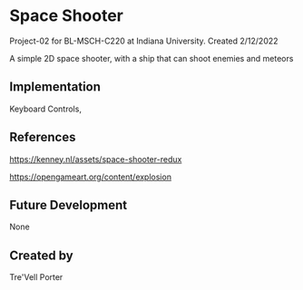 # Space Shooter

Project-02 for BL-MSCH-C220 at Indiana University. Created 2/12/2022

A simple 2D space shooter, with a ship that can shoot enemies and meteors

## Implementation
Keyboard Controls, 

## References
https://kenney.nl/assets/space-shooter-redux

https://opengameart.org/content/explosion

## Future Development
None

## Created by
Tre'Vell Porter
